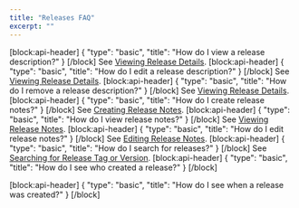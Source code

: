 ```yaml
---
title: "Releases FAQ"
excerpt: ""
---
```

[block:api-header]
{
  "type": "basic",
  "title": "How do I view a release description?"
}
[/block]
See [Viewing Release Details](doc:viewing-release-details).
[block:api-header]
{
  "type": "basic",
  "title": "How do I edit a release description?"
}
[/block]
See [Viewing Release Details](doc:viewing-release-details).
[block:api-header]
{
  "type": "basic",
  "title": "How do I remove a release description?"
}
[/block]
See [Viewing Release Details](doc:viewing-release-details).
[block:api-header]
{
  "type": "basic",
  "title": "How do I create release notes?"
}
[/block]
See [Creating Release Notes](doc:creating-release-notes).
[block:api-header]
{
  "type": "basic",
  "title": "How do I view release notes?"
}
[/block]
See [Viewing Release Notes](doc:viewing-release-notes).
[block:api-header]
{
  "type": "basic",
  "title": "How do I edit release notes?"
}
[/block]
See [Editing Release Notes](doc:editing-release-notes).
[block:api-header]
{
  "type": "basic",
  "title": "How do I search for releases?"
}
[/block]
See [Searching for Release Tag or Version](doc:searching-for-release-tag-or-version).
[block:api-header]
{
  "type": "basic",
  "title": "How do I see who created a release?"
}
[/block]

[block:api-header]
{
  "type": "basic",
  "title": "How do I see when a release was created?"
}
[/block]